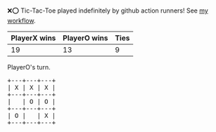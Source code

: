 :x::o: Tic-Tac-Toe played indefinitely by github action runners! See [my workflow](.github/workflows/play.yaml).

|PlayerX wins|PlayerO wins|Ties|
|-|-|-|
|19|13|9|

PlayerO's turn.

<pre>
+---+---+---+
| X | X | X |
+---+---+---+
|   | O | O |
+---+---+---+
| O |   | X |
+---+---+---+
</pre>